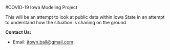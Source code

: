 #COVID-19 Iowa Modeling Project


This will be an attempt to look at public data within Iowa State in an attempt to understand how the situation is chaning on the ground


<b>Contact Us: </b><br>
* Email: jtown.ball@gmail.com
<br><br>

